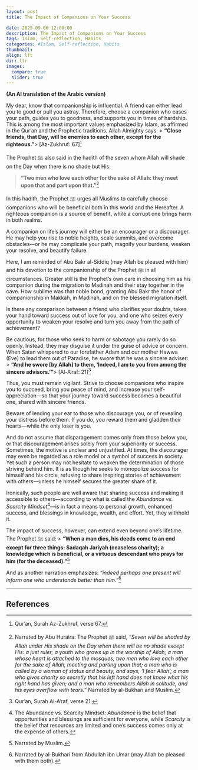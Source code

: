 ```yaml
---
layout: post
title: The Impact of Companions on Your Success

date: 2025-09-06 12:00:00
description: The Impact of Companions on Your Success
tags: Islam, Self-reflection, Habits
categories: #Islam, Self-reflection, Habits
thumbnail:
align: lft
dir: ltr
images:
  compare: true
  slider: true
---
```


__(An AI translation of the Arabic version)__

My dear, know that companionship is influential. A friend can either lead you to good or pull you astray. Therefore, choose a companion who eases your path, guides you to goodness, and supports you in times of hardship.
This is among the most important values emphasized by Islam, as affirmed in the Qur’an and the Prophetic traditions. Allah Almighty says: > **“Close friends, that Day, will be enemies to each other, except for the righteous.”**> \[Az-Zukhruf: 67][^1]

The Prophet ﷺ also said in the hadith of the seven whom Allah will shade on the Day when there is no shade but His:

> **“Two men who love each other for the sake of Allah: they meet upon that and part upon that.”**[^2]

In this hadith, the Prophet ﷺ urges all Muslims to carefully choose companions who will be beneficial both in this world and the Hereafter. A righteous companion is a source of benefit, while a corrupt one brings harm in both realms.



A companion on life’s journey will either be an encourager or a discourager. He may help you rise to noble heights, scale summits, and overcome obstacles—or he may complicate your path, magnify your burdens, weaken your resolve, and beautify failure.

Here, I am reminded of Abu Bakr al-Siddiq (may Allah be pleased with him) and his devotion to the companionship of the Prophet ﷺ in all circumstances. Greater still is the Prophet’s own care in choosing him as his companion during the migration to Madinah and their stay together in the cave. How sublime was that noble bond, granting Abu Bakr the honor of companionship in Makkah, in Madinah, and on the blessed migration itself.



Is there any comparison between a friend who clarifies your doubts, takes your hand toward success out of love for you, and one who seizes every opportunity to weaken your resolve and turn you away from the path of achievement?

Be cautious, for those who seek to harm or sabotage you rarely do so openly. Instead, they may disguise it under the guise of advice or concern. When Satan whispered to our forefather Adam and our mother Hawwa (Eve) to lead them out of Paradise, he swore that he was a sincere adviser: > **“And he swore \[by Allah] to them, ‘Indeed, I am to you from among the sincere advisors.’”**> \[Al-A‘raf: 21][^3]

Thus, you must remain vigilant. Strive to choose companions who inspire you to succeed, bring you peace of mind, and increase your self-appreciation—so that your journey toward success becomes a beautiful one, shared with sincere friends.


Beware of lending your ear to those who discourage you, or of revealing your distress before them. If you do, you reward them and gladden their hearts—while the only loser is you.

And do not assume that disparagement comes only from those below you, or that discouragement arises solely from your superiority or success. Sometimes, the motive is unclear and unjustified. At times, the discourager may even be regarded as a role model or a symbol of success in society. Yet such a person may not hesitate to weaken the determination of those striving behind him. It is as though he seeks to monopolize success for himself and his circle, refusing to share inspiring stories of achievement with others—unless he himself secures the greater share of it.



Ironically, such people are well aware that sharing success and making it accessible to others—according to what is called the *Abundance vs. Scarcity Mindset*[^4]—is in fact a means to personal growth, enhanced success, and blessings in knowledge, wealth, and effort. Yet, they withhold it.

The impact of success, however, can extend even beyond one’s lifetime. The Prophet ﷺ said: > **“When a man dies, his deeds come to an end except for three things: Sadaqah Jariyah (ceaseless charity); a knowledge which is beneficial, or a virtuous descendant who prays for him (for the deceased).”**[^5]

And as another narration emphasizes: *“indeed perhaps one present will inform one who understands better than him.”*[^6]

---

## References

[^1]: Qur’an, Surah Az-Zukhruf, verse 67.

[^2]: Narrated by Abu Huraira: The Prophet ﷺ said, *“Seven will be shaded by Allah under His shade on the Day when there will be no shade except His: a just ruler; a youth who grows up in the worship of Allah; a man whose heart is attached to the mosques; two men who love each other for the sake of Allah, meeting and parting upon that; a man who is called by a woman of status and beauty, and says, ‘I fear Allah’; a man who gives charity so secretly that his left hand does not know what his right hand has given; and a man who remembers Allah in solitude, and his eyes overflow with tears.”* Narrated by al-Bukhari and Muslim.

[^3]: Qur’an, Surah Al-A‘raf, verse 21.

[^4]: The Abundance vs. Scarcity Mindset: *Abundance* is the belief that opportunities and blessings are sufficient for everyone, while *Scarcity* is the belief that resources are limited and one’s success comes only at the expense of others.

[^5]: Narrated by Muslim.

[^6]: Narrated by al-Bukhari from Abdullah ibn Umar (may Allah be pleased with them both).
